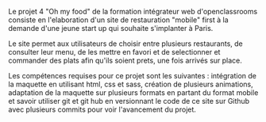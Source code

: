 Le projet 4 "Oh my food" de la formation intégrateur web d'openclassrooms consiste en l'elaboration d'un site de restauration "mobile" first à la demande d'une jeune start up qui souhaite s'implanter à Paris.

Le site permet aux utilisateurs de choisir entre plusieurs restaurants, de consulter leur menu, de les mettre en favori et de selectionner et commander des plats afin qu'ils soient prets, une fois arrivés sur place. 

Les compétences requises pour ce projet sont les suivantes : intégration de la maquette en utilisant html, css et sass, création de plusieurs animations, adaptation de la maquette sur plusieurs formats en partant du format mobile et savoir utiliser git et git hub en versionnant le code de ce site sur Github avec plusieurs commits pour voir l'avancement du projet.
